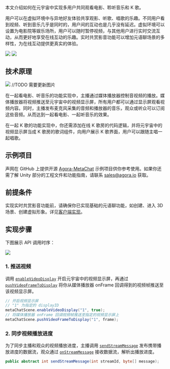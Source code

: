 本文介绍如何在元宇宙中实现多用户共同观看电影、聆听音乐和 K 歌。

用户可以在虚拟环境中与异地好友体验共享观影、听歌、唱歌的乐趣。不同用户看到视频、听到音乐几乎是同时的，用户间的互动也是几乎没有延迟。虚拟环境可以设置为电影院等娱乐场所，用户可以随时暂停视频，与其他用户进行实时交流互动，从而更好地享受在线互动的乐趣。实时共赏影音功能可以增加元语聊场景的多样性，为在线互动提供更真实的体验。


![](https://web-cdn.agora.io/docs-files/1679563308898)
![](https://web-cdn.agora.io/docs-files/1679563317645)

## 技术原理

![](https://web-cdn.agora.io/docs-files/1679564236130) //TODO 需要更新图片

在一起看电影、听音乐的功能实现中，主播通过媒体播放器控制音视频的播放。媒体播放器将视频推送至元宇宙中的视频显示屏，所有用户都可以通过显示屏观看视频内容。同时，主播发布麦克风采集的音频和播放器的音乐，观众或听众可以订阅这些音频。从而达到一起看电影、一起听音乐的效果。

在一起 K 歌的功能实现中，你还需添加在线 K 歌房的代码逻辑，并将元宇宙中的视频显示屏当成 K 歌房的歌词组件，向用户展示 K 歌界面，用户可以跟随主唱一起唱歌。

## 示例项目

声网在 GitHub 上提供开源 [Agora-MetaChat](https://github.com/AgoraIO-Community/Agora-MetaChat/tree/dev_sdk2) 示例项目供你参考使用。如果你还需了解 Unity 部分的工程文件和功能指南，请联系 sales@agora.io 获取。


## 前提条件

实现实时共赏影音功能前，请确保你已实现基础的元语聊功能，如创建、进入 3D 场景、创建虚拟形象。详见[客户端实现](https://docs.agora.io/cn/metachat/metachat_client_android?platform=All%20Platforms)。

## 实现步骤

下图展示 API 调用时序：

![](https://web-cdn.agora.io/docs-files/1679996687853)

### 1. 推送视频

调用 [`enableVideoDisplay`](https://docs.agora.io/cn/metachat/metachat_api_android?platform=All%20Platforms#enablevideodisplay) 开启元宇宙中的视频显示屏，再通过 [`pushVideoFrameToDisplay`](https://docs.agora.io/cn/metachat/metachat_api_android?platform=All%20Platforms#pushvideoframetodisplay) 将你从媒体播放器 onFrame 回调得到的视频帧推送至该视频显示屏。

```java
// 开启视频显示屏
// "1" 为指定的 displayID
metaChatScene.enableVideoDisplay("1", true);
// 将媒体播放器 onFrame 回调视频帧推送至指定的视频显示屏上
metaChatScene.pushVideoFrameToDisplay("1", frame);
```

### 2. 同步视频播放进度

为了同步主播和观众的视频播放进度，主播调用 [`sendStreamMessage`](https://docs.agora.io/cn/live-streaming-premium-4.x/API%20Reference/java_ng/API/toc_stream_management.html#api_irtcengine_sendstreammessage) 发布携带播放进度的数据流，观众通过 [`onStreamMessage`](https://docs.agora.io/cn/live-streaming-premium-4.x/API%20Reference/java_ng/v4.1.1/API/toc_network.html#callback_irtcengineeventhandler_onstreammessage) 接收数据流，解析出播放进度。

```java
public abstract int sendStreamMessage(int streamId, byte[] message);
```